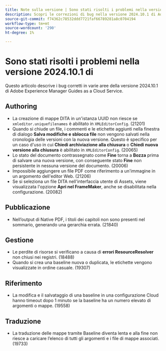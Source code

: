 ```yaml
---
title: Note sulla versione | Sono stati risolti i problemi nella versione 2024.10.1 di Adobe Experience Manager Guides
description: Scopri le correzioni di bug nella versione 2024.10.1 di Adobe Experience Manager Guides as a Cloud Service.
source-git-commit: f74362c78532ddd7721faf66789281a8c0704194
workflow-type: tm+mt
source-wordcount: '290'
ht-degree: 1%

---
```


# Sono stati risolti i problemi nella versione 2024.10.1 di

Questo articolo descrive i bug corretti in varie aree della versione 2024.10.1 di Adobe Experience Manager Guides as a Cloud Service.

## Authoring

- La creazione di mappe DITA in un&#39;istanza UUID non riesce se `xmleditor.uniquefilenames` è abilitato in `XMLEditorConfig`. (21201)
- Quando si chiude un file, i commenti e le etichette aggiunti nella finestra di dialogo **Salva modifiche e sblocca file** non vengono salvati nella cronologia delle versioni con la nuova versione. Questo è specifico per un caso d&#39;uso in cui **Chiedi archiviazione alla chiusura** o **Chiedi nuova versione alla chiusura** è abilitato in `XMLEditorConfig`. (20065)
- Lo stato del documento contrassegnato come **Fine** torna a **Bozza** prima di salvare una nuova versione, con conseguente stato **Fine** non persistente in nessuna versione del documento. (20006)
- Impossibile aggiungere un file PDF come riferimento a un&#39;immagine in un argomento dell&#39;editor Web. (21206)
- Se si seleziona un file DITA nell&#39;interfaccia utente di Assets, viene visualizzata l&#39;opzione **Apri nel FrameMaker**, anche se disabilitata nella configurazione. (20082)

## Pubblicazione

- Nell’output di Native PDF, i titoli dei capitoli non sono presenti nel sommario, generando una gerarchia errata. (21840)


## Gestione

- Le perdite di risorse si verificano a causa di **errori ResourceResolver** non chiusi nei registri. (18488)
- Quando si crea una baseline nuova o duplicata, le etichette vengono visualizzate in ordine casuale. (19307)


## Riferimento

- La modifica e il salvataggio di una baseline in una configurazione Cloud hanno timeout dopo 1 minuto se la baseline ha un numero elevato di argomenti o mappe. (19558)

## Traduzione

- La traduzione delle mappe tramite Baseline diventa lenta e alla fine non riesce a caricare l’elenco di tutti gli argomenti e i file di mappe associati. (19733)